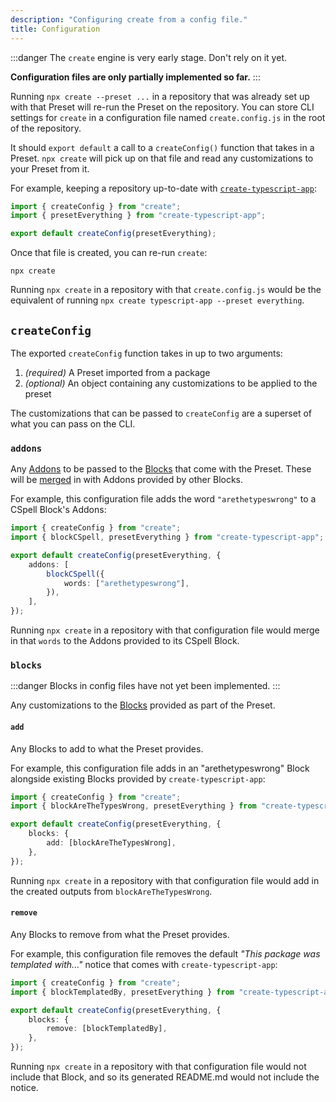 ```yaml
---
description: "Configuring create from a config file."
title: Configuration
---
```


:::danger
The `create` engine is very early stage.
Don't rely on it yet.

**Configuration files are only partially implemented so far.**
:::

Running `npx create --preset ...` in a repository that was already set up with that Preset will re-run the Preset on the repository.
You can store CLI settings for `create` in a configuration file named `create.config.js` in the root of the repository.

It should `export default` a call to a `createConfig()` function that takes in a Preset.
`npx create` will pick up on that file and read any customizations to your Preset from it.

For example, keeping a repository up-to-date with [`create-typescript-app`](https://github.com/JoshuaKGoldberg/create-typescript-app):

```ts title="create.config.js"
import { createConfig } from "create";
import { presetEverything } from "create-typescript-app";

export default createConfig(presetEverything);
```

Once that file is created, you can re-run `create`:

```shell
npx create
```

Running `npx create` in a repository with that `create.config.js` would be the equivalent of running `npx create typescript-app --preset everything`.

## `createConfig`

The exported `createConfig` function takes in up to two arguments:

1. _(required)_ A Preset imported from a package
2. _(optional)_ An object containing any customizations to be applied to the preset

The customizations that can be passed to `createConfig` are a superset of what you can pass on the CLI.

### `addons`

Any [Addons](./engine/concepts/blocks#addons) to be passed to the [Blocks](./engines/concepts/blocks) that come with the Preset.
These will be [merged](./engine/runtime/merging) in with Addons provided by other Blocks.

For example, this configuration file adds the word `"arethetypeswrong"` to a CSpell Block's Addons:

```ts title="create.config.js"
import { createConfig } from "create";
import { blockCSpell, presetEverything } from "create-typescript-app";

export default createConfig(presetEverything, {
	addons: [
		blockCSpell({
			words: ["arethetypeswrong"],
		}),
	],
});
```

Running `npx create` in a repository with that configuration file would merge in that `words` to the Addons provided to its CSpell Block.

### `blocks`

:::danger
Blocks in config files have not yet been implemented.
:::

Any customizations to the [Blocks](./engines/concepts/blocks) provided as part of the Preset.

#### `add`

Any Blocks to add to what the Preset provides.

For example, this configuration file adds in an "arethetypeswrong" Block alongside existing Blocks provided by `create-typescript-app`:

```ts title="create.config.js"
import { createConfig } from "create";
import { blockAreTheTypesWrong, presetEverything } from "create-typescript-app";

export default createConfig(presetEverything, {
	blocks: {
		add: [blockAreTheTypesWrong],
	},
});
```

Running `npx create` in a repository with that configuration file would add in the created outputs from `blockAreTheTypesWrong`.

#### `remove`

Any Blocks to remove from what the Preset provides.

For example, this configuration file removes the default _"This package was templated with..."_ notice that comes with `create-typescript-app`:

```ts title="create.config.js"
import { createConfig } from "create";
import { blockTemplatedBy, presetEverything } from "create-typescript-app";

export default createConfig(presetEverything, {
	blocks: {
		remove: [blockTemplatedBy],
	},
});
```

Running `npx create` in a repository with that configuration file would not include that Block, and so its generated README.md would not include the notice.

